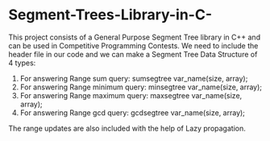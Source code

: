 # Segment-Trees-Library-in-C-

This project consists of a General Purpose Segment Tree library in C++ and can be used in Competitive Programming Contests. We need to include the header file in our code and we can make a Segment Tree Data Structure of 4 types:

1) For answering Range sum query: sumsegtree <typname> var_name(size, array);
2) For answering Range minimum query: minsegtree <typname> var_name(size, array);
3) For answering Range maximum query: maxsegtree <typname> var_name(size, array);
4) For answering Range gcd query: gcdsegtree <typname> var_name(size, array);
  
The range updates are also included with the help of Lazy propagation.
